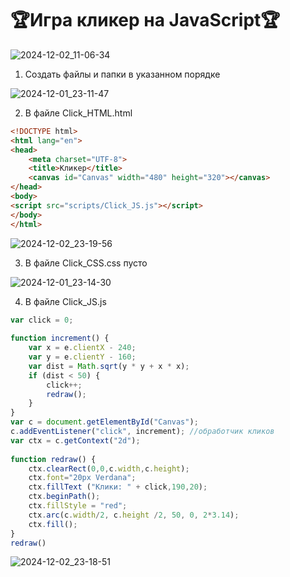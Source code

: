 # 🏆Игра кликер на JavaScript🏆

![2024-12-02_11-06-34](https://github.com/user-attachments/assets/1354500c-21a9-4445-b2b2-590410d60752)

1. Создать файлы и папки в указанном порядке

![2024-12-01_23-11-47](https://github.com/user-attachments/assets/d0a063c0-4a6e-4425-9b29-c18b8b34d817)

2. В файле Click_HTML.html

```HTML
<!DOCTYPE html>  
<html lang="en">  
<head>  
    <meta charset="UTF-8">  
    <title>Кликер</title>  
    <canvas id="Canvas" width="480" height="320"></canvas>  
</head>  
<body>  
<script src="scripts/Click_JS.js"></script>  
</body>  
</html>
```

![2024-12-02_23-19-56](https://github.com/user-attachments/assets/55a99f74-ffed-4c4b-b1cf-3af5fee575bf)

3. В файле Click_CSS.css пусто

![2024-12-01_23-14-30](https://github.com/user-attachments/assets/f38c956b-4e37-41ee-a579-f379e175f77b)


4. В файле Click_JS.js

```JavaScript
var click = 0;  
  
function increment() {  
    var x = e.clientX - 240;  
    var y = e.clientY - 160;  
    var dist = Math.sqrt(y * y + x * x);  
    if (dist < 50) {  
        click++;  
        redraw();  
    }  
}  
var c = document.getElementById("Canvas");  
c.addEventListener("click", increment); //обработчик кликов  
var ctx = c.getContext("2d");  
  
function redraw() {  
    ctx.clearRect(0,0,c.width,c.height);  
    ctx.font="20px Verdana";  
    ctx.fillText ("Клики: " + click,190,20);  
    ctx.beginPath();  
    ctx.fillStyle = "red";  
    ctx.arc(c.width/2, c.height /2, 50, 0, 2*3.14);  
    ctx.fill();  
}  
redraw()
```

![2024-12-02_23-18-51](https://github.com/user-attachments/assets/bc6e617c-c057-4a9d-ac4f-f5f632f45b1b)


